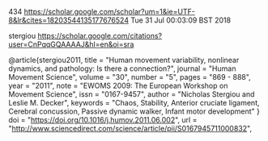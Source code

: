 434
https://scholar.google.com/scholar?um=1&ie=UTF-8&lr&cites=18203544135177676524
Tue 31 Jul 00:03:09 BST 2018


stergiou
https://scholar.google.com/citations?user=CnPqqGQAAAAJ&hl=en&oi=sra





@article{stergiou2011,
title = "Human movement variability, nonlinear dynamics, and pathology: Is there a connection?",
journal = "Human Movement Science",
volume = "30",
number = "5",
pages = "869 - 888",
year = "2011",
note = "EWOMS 2009: The European Workshop on Movement Science",
issn = "0167-9457",
author = "Nicholas Stergiou and Leslie M. Decker",
keywords = "Chaos, Stability, Anterior cruciate ligament, Cerebral concussion, Passive dynamic walker, Infant motor development"
}
doi = "https://doi.org/10.1016/j.humov.2011.06.002",
url = "http://www.sciencedirect.com/science/article/pii/S0167945711000832",





